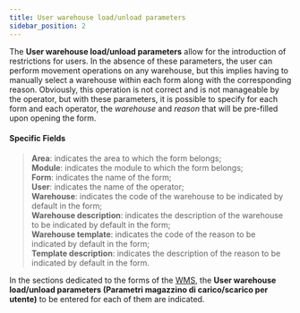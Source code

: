 ```yaml
---
title: User warehouse load/unload parameters
sidebar_position: 2
---
```


The **User warehouse load/unload parameters** allow for the introduction of restrictions for users. 
In the absence of these parameters, the user can perform movement operations on any warehouse, but this implies having to manually select a warehouse within each form along with the corresponding reason. 
Obviously, this operation is not correct and is not manageable by the operator, but with these parameters, it is possible to specify for each form and each operator, the *warehouse* and *reason* that will be pre-filled upon opening the form.

#### Specific Fields

> **Area**: indicates the area to which the form belongs;      
> **Module**: indicates the module to which the form belongs;       
> **Form**: indicates the name of the form;  
> **User**: indicates the name of the operator;       
> **Warehouse**: indicates the code of the warehouse to be indicated by default in the form;        
> **Warehouse description**: indicates the description of the warehouse to be indicated by default in the form;         
> **Warehouse template**: indicates the code of the reason to be indicated by default in the form;        
> **Template description**: indicates the description of the reason to be indicated by default in the form.

In the sections dedicated to the forms of the [WMS](/docs/logistics/wms/wms-intro), the **User warehouse load/unload parameters (Parametri magazzino di carico/scarico per utente)** to be entered for each of them are indicated.